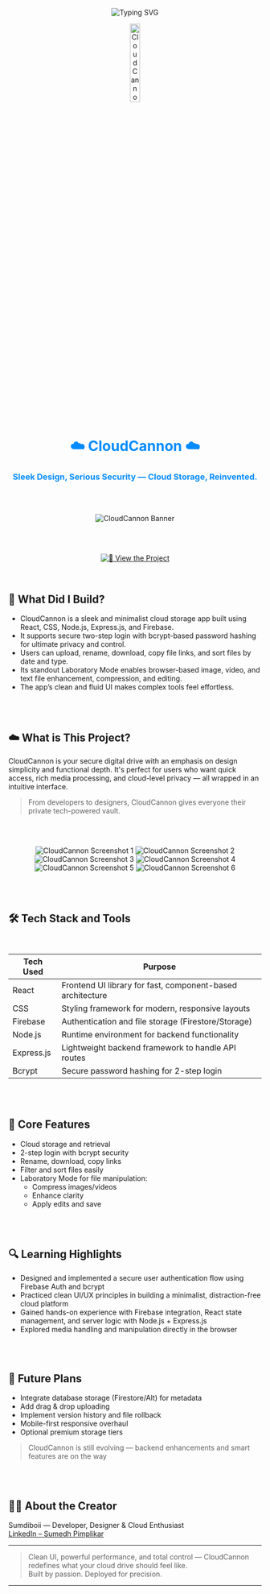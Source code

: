 <!-- TITLE with Animated Typing Effect -->
<p align="center">
  <img src="https://readme-typing-svg.demolab.com?font=Fira+Code&pause=1000&color=008BFF&center=true&vCenter=true&width=500&lines=CloudCannon:+Minimalist+Cloud+Storage;Secure+Uploads,+Powerful+Tools" alt="Typing SVG" />
</p>



<p align="center">
  <img src="readme-images/cc-logo-bluecannon-only.png" width="20%" alt="CloudCannon Banner" />
</p>

<h1 align="center" style="color:#008BFF;"> ☁️ CloudCannon ☁️ </h1>

<h3 align="center" style="color:#008BFF;"> Sleek Design, Serious Security — Cloud Storage, Reinvented. </h3>

<br><br>

<p align="center">
  <img src="readme-images/cloudcannon-banner.png" alt="CloudCannon Banner" />
</p>

<br><br>

<p align="center">
  <a href="https://cloud-cannon-space-app.vercel.app/">
    <img src="https://img.shields.io/badge/View%20the%20Project-Live%20Demo-blue?style=for-the-badge&logo=vercel" alt="💙 View the Project" />
  </a>
</p>

<br>

## 🚀 What Did I Build?

- CloudCannon is a sleek and minimalist cloud storage app built using React, CSS, Node.js, Express.js, and Firebase.
- It supports secure two-step login with bcrypt-based password hashing for ultimate privacy and control.
- Users can upload, rename, download, copy file links, and sort files by date and type.
- Its standout Laboratory Mode enables browser-based image, video, and text file enhancement, compression, and editing.
- The app’s clean and fluid UI makes complex tools feel effortless.

<br><br>

## ☁️ What is This Project?

CloudCannon is your secure digital drive with an emphasis on design simplicity and functional depth. It's perfect for users who want quick access, rich media processing, and cloud-level privacy — all wrapped in an intuitive interface.

> From developers to designers, CloudCannon gives everyone their private tech-powered vault.

<br><br>

<p align="center">
  
  <img src="readme-images/Screenshot 2025-06-06 220304.png" alt="CloudCannon Screenshot 1" />
  
  <img src="readme-images/Screenshot 2025-06-06 220351.png" alt="CloudCannon Screenshot 2" />
  
  <img src="readme-images/Screenshot 2025-06-06 220433.png" alt="CloudCannon Screenshot 3" />
  
  <img src="readme-images/Screenshot 2025-06-06 220527.png" alt="CloudCannon Screenshot 4" />
  
  <img src="readme-images/Screenshot 2025-06-06 220605.png" alt="CloudCannon Screenshot 5" />
  
  <img src="readme-images/Screenshot 2025-06-07 000858.png" alt="CloudCannon Screenshot 6" />
  
</p>

<br><br>

## 🛠️ Tech Stack and Tools

<br> 

<div align="center">

<table>
  <thead>
    <tr>
      <th>Tech Used</th>
      <th>Purpose</th>
    </tr>
  </thead>
  <tbody>
    <tr>
      <td>React</td>
      <td>Frontend UI library for fast, component-based architecture</td>
    </tr>
    <tr>
      <td>CSS</td>
      <td>Styling framework for modern, responsive layouts</td>
    </tr>
    <tr>
      <td>Firebase</td>
      <td>Authentication and file storage (Firestore/Storage)</td>
    </tr>
    <tr>
      <td>Node.js</td>
      <td>Runtime environment for backend functionality</td>
    </tr>
    <tr>
      <td>Express.js</td>
      <td>Lightweight backend framework to handle API routes</td>
    </tr>
    <tr>
      <td>Bcrypt</td>
      <td>Secure password hashing for 2-step login</td>
    </tr>
  </tbody>
</table>

</div>


<br><br>

## 🔐 Core Features

- Cloud storage and retrieval
- 2-step login with bcrypt security
- Rename, download, copy links
- Filter and sort files easily
- Laboratory Mode for file manipulation:
  - Compress images/videos
  - Enhance clarity
  - Apply edits and save

<br><br>

## 🔍 Learning Highlights

- Designed and implemented a secure user authentication flow using Firebase Auth and bcrypt
- Practiced clean UI/UX principles in building a minimalist, distraction-free cloud platform
- Gained hands-on experience with Firebase integration, React state management, and server logic with Node.js + Express.js
- Explored media handling and manipulation directly in the browser

<br><br>

## 🚧 Future Plans

- Integrate database storage (Firestore/Alt) for metadata
- Add drag & drop uploading
- Implement version history and file rollback
- Mobile-first responsive overhaul
- Optional premium storage tiers

> CloudCannon is still evolving — backend enhancements and smart features are on the way

<br><br>

## 👨‍💻 About the Creator

Sumdiboii — Developer, Designer & Cloud Enthusiast  
[LinkedIn – Sumedh Pimplikar](https://linkedin.com/in/sumedh-pimplikar)

---

> Clean UI, powerful performance, and total control — CloudCannon redefines what your cloud drive should feel like.  
> Built by passion. Deployed for precision.

---

